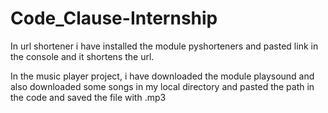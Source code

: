 # Code_Clause-Internship

In url shortener i have installed the module pyshorteners and pasted link in the console and it shortens the url.


In the music player project, i have downloaded the module playsound and also downloaded some songs in my local directory and pasted the path in the code and saved the file with .mp3 
